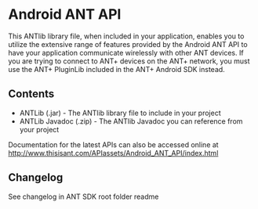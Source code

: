 # Android ANT API
This ANTlib library file, when included in your application, enables you to utilize the extensive range of features provided by the Android ANT API to have your application communicate wirelessly with other ANT devices. If you are trying to connect to ANT+ devices on the ANT+ network, you must use the ANT+ PluginLib included in the ANT+ Android SDK instead.


## Contents
* ANTLib (.jar) - The ANTlib library file to include in your project
* ANTLib Javadoc (.zip) - The ANTlib Javadoc you can reference from your project

Documentation for the latest APIs can also be accessed online at http://www.thisisant.com/APIassets/Android_ANT_API/index.html


## Changelog
See changelog in ANT SDK root folder readme